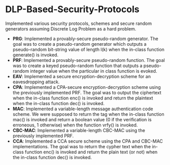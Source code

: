 # DLP-Based-Security-Protocols
Implemented various security protocols, schemes and secure random generators assuming Discrete Log Problem as a hard problem.
- **PRG**: Implemented a provably-secure pseudo-random generator. The goal was to create a pseudo-random generator which outputs a pseudo-random bit-string value of length l(k) when the in-class function generate() is invoked.
- **PRF**: Implemented a provably-secure pseudo-random function. The goal was to create a keyed pseudo-random function that outputs a pseudo-random integer value when the particular in class function is evoked.
- **EAV**: Implemented a secure encryption-decryption scheme for an eavesdropping attack.
- **CPA**: Implemented a CPA-secure encryption-decryption scheme using the previously implemented PRF. The goal was to output the ciphertext when the in-class function enc() is invoked and return the plaintext when the in-class function dec() is invoked.
- **MAC**: Implemented a variable-length message authentication code scheme. We were supposed to return the tag when the in-class function mac() is invoked and return a boolean value (0 if the verification is erroneous, 1 otherwise) when the function vrfy() is invoked.
- **CBC-MAC**: Implemented a variable-length CBC-MAC using the previously implemented PRF.
- **CCA**: Implemented a CCA secure scheme using the CPA and CBC-MAC implementations. The goal was to return the cypher text when the in-class function enc() is invoked and return the plain text (or not) when the in-class function dec() is invoked.
